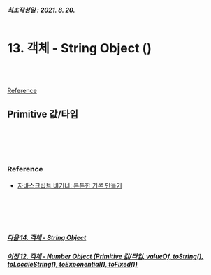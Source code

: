 ##### 최초작성일 : 2021. 8. 20.<br><br>
# 13. 객체 - String Object ()
[]()  
[]()  
[]()  
[Reference](#reference)

## Primitive 값/타입



<br><br>
---
### **Reference**
- [자바스크립트 비기너: 튼튼한 기본 만들기](https://www.inflearn.com/course/%EC%9E%90%EB%B0%94%EC%8A%A4%ED%81%AC%EB%A6%BD%ED%8A%B8-%EB%B9%84%EA%B8%B0%EB%84%88)

<br><br>
---
##### [다음 14. 객체 - String Object]()
##### [이전 12. 객체 - Number Object (Primitive 값/타입, valueOf, toString(), toLocaleString(), toExponential(), toFixed())](https://github.com/mansaout/TIL/blob/main/Javascript/12_basic_number_object.md)